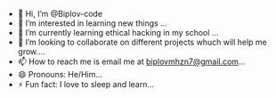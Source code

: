 - 👋 Hi, I’m @Biplov-code
- 👀 I’m interested in learning new things ...
- 🌱 I’m currently learning ethical hacking in my school ...
- 💞️ I’m looking to collaborate on different projects whuch will help me grow....
- 📫 How to reach me is email me at biplovmhzn7@gmail.com...
- 😄 Pronouns: He/Him...
- ⚡ Fun fact: I love to sleep and learn...

<!---
Biplov-code/Biplov-code is a ✨ special ✨ repository because its `README.md` (this file) appears on your GitHub profile.
You can click the Preview link to take a look at your changes.
--->
